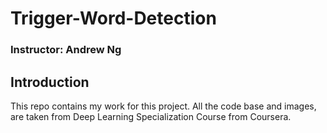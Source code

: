 # Trigger-Word-Detection

### Instructor: Andrew Ng

## Introduction
This repo contains my work for this project. All the code base and images, are taken from Deep Learning Specialization Course from Coursera.
